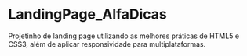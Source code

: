 # LandingPage_AlfaDicas
Projetinho de landing page utilizando as melhores práticas de HTML5 e CSS3, além de aplicar responsividade para multiplataformas.

